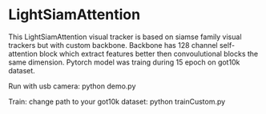 # LightSiamAttention
This LightSiamAttention visual tracker is based on siamse family visual trackers but with custom backbone. Backbone has 128 channel self-attention block which extract features better then convoulutional blocks the same dimension. 
Pytorch model was traing during 15 epoch on got10k dataset.

Run with usb camera: python demo.py

Train: change path to your got10k dataset: python trainCustom.py
